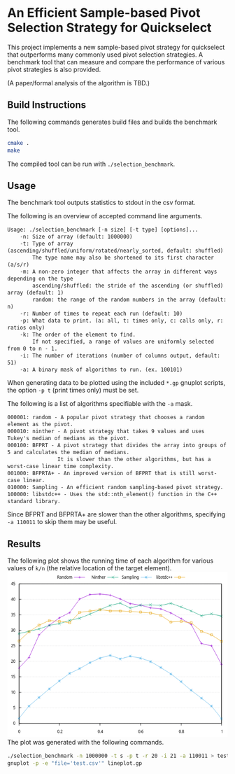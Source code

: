 # An Efficient Sample-based Pivot Selection Strategy for Quickselect
This project implements a new sample-based pivot strategy for quickselect that outperforms many commonly used pivot
selection strategies. A benchmark tool that can measure and compare the performance of various pivot strategies is
also provided.

(A paper/formal analysis of the algorithm is TBD.)

## Build Instructions
The following commands generates build files and builds the benchmark tool.
```bash
cmake .
make
```

The compiled tool can be run with `./selection_benchmark`.

## Usage
The benchmark tool outputs statistics to stdout in the csv format.

The following is an overview of accepted command line arguments.
```
Usage: ./selection_benchmark [-n size] [-t type] [options]... 
    -n: Size of array (default: 1000000)
    -t: Type of array (ascending/shuffled/uniform/rotated/nearly_sorted, default: shuffled)
        The type name may also be shortened to its first character (a/s/r)
    -m: A non-zero integer that affects the array in different ways depending on the type
        ascending/shuffled: the stride of the ascending (or shuffled) array (default: 1)
        random: the range of the random numbers in the array (default: n)
    -r: Number of times to repeat each run (default: 10)
    -p: What data to print. (a: all, t: times only, c: calls only, r: ratios only)
    -k: The order of the element to find.
        If not specified, a range of values are uniformly selected from 0 to n - 1.
    -i: The number of iterations (number of columns output, default: 51)
    -a: A binary mask of algorithms to run. (ex. 100101)
```
When generating data to be plotted using the included `*.gp` gnuplot scripts, the option `-p t` (print times only) must
be set.

The following is a list of algorithms specifiable with the `-a` mask.
```
000001: random - A popular pivot strategy that chooses a random element as the pivot.
000010: ninther - A pivot strategy that takes 9 values and uses Tukey's median of medians as the pivot.
000100: BFPRT - A pivot strategy that divides the array into groups of 5 and calculates the median of medians.
                It is slower than the other algorithms, but has a worst-case linear time complexity.
001000: BFPRTA+ - An improved version of BFPRT that is still worst-case linear.
010000: Sampling - An efficient random sampling-based pivot strategy.
100000: libstdc++ - Uses the std::nth_element() function in the C++ standard library.
```
Since BFPRT and BFPRTA+ are slower than the other algorithms, specifying `-a 110011` to skip them may be useful.

## Results
The following plot shows the running time of each algorithm for various values of `k/n` (the relative location of the
target element).
![Example plot of results](example_results.png)
The plot was generated with the following commands.
```bash
./selection_benchmark -n 1000000 -t s -p t -r 20 -i 21 -a 110011 > test.csv
gnuplot -p -e "file='test.csv'" lineplot.gp
```
